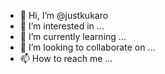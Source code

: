 - 👋 Hi, I’m @justkukaro
- 👀 I’m interested in ...
- 🌱 I’m currently learning ...
- 💞️ I’m looking to collaborate on ...
- 📫 How to reach me ...

<!---
justkukaro/justkukaro is a ✨ special ✨ repository because its `README.md` (this file) appears on your GitHub profile.
You can click the Preview link to take a look at your changes.
--->
